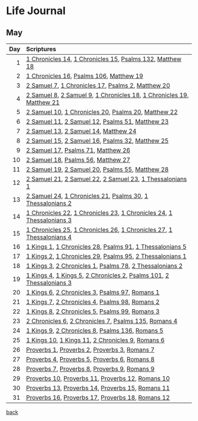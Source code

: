# Life Journal
## May


| Day | Scriptures |
| ---: | :--- |
| 1 | [1 Chronicles 14](https://www.bible.com/bible/111/1CH.14.NIV), [1 Chronicles 15](https://www.bible.com/bible/111/1CH.15.NIV), [Psalms 132](https://www.bible.com/bible/111/PSA.132.NIV), [Matthew 18](https://www.bible.com/bible/111/MAT.18.NIV) |
| 2 | [1 Chronicles 16](https://www.bible.com/bible/111/1CH.16.NIV), [Psalms 106](https://www.bible.com/bible/111/PSA.106.NIV), [Matthew 19](https://www.bible.com/bible/111/MAT.19.NIV) |
| 3 | [2 Samuel 7](https://www.bible.com/bible/111/2SA.7.NIV), [1 Chronicles 17](https://www.bible.com/bible/111/1CH.17.NIV), [Psalms 2](https://www.bible.com/bible/111/PSA.2.NIV), [Matthew 20](https://www.bible.com/bible/111/MAT.20.NIV) |
| 4 | [2 Samuel 8](https://www.bible.com/bible/111/2SA.8.NIV), [2 Samuel 9](https://www.bible.com/bible/111/2SA.9.NIV), [1 Chronicles 18](https://www.bible.com/bible/111/1CH.18.NIV), [1 Chronicles 19](https://www.bible.com/bible/111/1CH.19.NIV), [Matthew 21](https://www.bible.com/bible/111/MAT.21.NIV) |
| 5 | [2 Samuel 10](https://www.bible.com/bible/111/2SA.10.NIV), [1 Chronicles 20](https://www.bible.com/bible/111/1CH.20.NIV), [Psalms 20](https://www.bible.com/bible/111/PSA.20.NIV), [Matthew 22](https://www.bible.com/bible/111/MAT.22.NIV) |
| 6 | [2 Samuel 11](https://www.bible.com/bible/111/2SA.11.NIV), [2 Samuel 12](https://www.bible.com/bible/111/2SA.12.NIV), [Psalms 51](https://www.bible.com/bible/111/PSA.51.NIV), [Matthew 23](https://www.bible.com/bible/111/MAT.23.NIV) |
| 7 | [2 Samuel 13](https://www.bible.com/bible/111/2SA.13.NIV), [2 Samuel 14](https://www.bible.com/bible/111/2SA.14.NIV), [Matthew 24](https://www.bible.com/bible/111/MAT.24.NIV) |
| 8 | [2 Samuel 15](https://www.bible.com/bible/111/2SA.15.NIV), [2 Samuel 16](https://www.bible.com/bible/111/2SA.16.NIV), [Psalms 32](https://www.bible.com/bible/111/PSA.32.NIV), [Matthew 25](https://www.bible.com/bible/111/MAT.25.NIV) |
| 9 | [2 Samuel 17](https://www.bible.com/bible/111/2SA.17.NIV), [Psalms 71](https://www.bible.com/bible/111/PSA.71.NIV), [Matthew 26](https://www.bible.com/bible/111/MAT.26.NIV) |
| 10 | [2 Samuel 18](https://www.bible.com/bible/111/2SA.18.NIV), [Psalms 56](https://www.bible.com/bible/111/PSA.56.NIV), [Matthew 27](https://www.bible.com/bible/111/MAT.27.NIV) |
| 11 | [2 Samuel 19](https://www.bible.com/bible/111/2SA.19.NIV), [2 Samuel 20](https://www.bible.com/bible/111/2SA.20.NIV), [Psalms 55](https://www.bible.com/bible/111/PSA.55.NIV), [Matthew 28](https://www.bible.com/bible/111/MAT.28.NIV) |
| 12 | [2 Samuel 21](https://www.bible.com/bible/111/2SA.21.NIV), [2 Samuel 22](https://www.bible.com/bible/111/2SA.22.NIV), [2 Samuel 23](https://www.bible.com/bible/111/2SA.23.NIV), [1 Thessalonians 1](https://www.bible.com/bible/111/1TH.1.NIV) |
| 13 | [2 Samuel 24](https://www.bible.com/bible/111/2SA.24.NIV), [1 Chronicles 21](https://www.bible.com/bible/111/1CH.21.NIV), [Psalms 30](https://www.bible.com/bible/111/PSA.30.NIV), [1 Thessalonians 2](https://www.bible.com/bible/111/1TH.2.NIV) |
| 14 | [1 Chronicles 22](https://www.bible.com/bible/111/1CH.22.NIV), [1 Chronicles 23](https://www.bible.com/bible/111/1CH.23.NIV), [1 Chronicles 24](https://www.bible.com/bible/111/1CH.24.NIV), [1 Thessalonians 3](https://www.bible.com/bible/111/1TH.3.NIV) |
| 15 | [1 Chronicles 25](https://www.bible.com/bible/111/1CH.25.NIV), [1 Chronicles 26](https://www.bible.com/bible/111/1CH.26.NIV), [1 Chronicles 27](https://www.bible.com/bible/111/1CH.27.NIV), [1 Thessalonians 4](https://www.bible.com/bible/111/1TH.4.NIV) |
| 16 | [1 Kings 1](https://www.bible.com/bible/111/1KI.1.NIV), [1 Chronicles 28](https://www.bible.com/bible/111/1CH.28.NIV), [Psalms 91](https://www.bible.com/bible/111/PSA.91.NIV), [1 Thessalonians 5](https://www.bible.com/bible/111/1TH.5.NIV) |
| 17 | [1 Kings 2](https://www.bible.com/bible/111/1KI.2.NIV), [1 Chronicles 29](https://www.bible.com/bible/111/1CH.29.NIV), [Psalms 95](https://www.bible.com/bible/111/PSA.95.NIV), [2 Thessalonians 1](https://www.bible.com/bible/111/2TH.1.NIV) |
| 18 | [1 Kings 3](https://www.bible.com/bible/111/1KI.3.NIV), [2 Chronicles 1](https://www.bible.com/bible/111/2CH.1.NIV), [Psalms 78](https://www.bible.com/bible/111/PSA.78.NIV), [2 Thessalonians 2](https://www.bible.com/bible/111/2TH.2.NIV) |
| 19 | [1 Kings 4](https://www.bible.com/bible/111/1KI.4.NIV), [1 Kings 5](https://www.bible.com/bible/111/1KI.5.NIV), [2 Chronicles 2](https://www.bible.com/bible/111/2CH.2.NIV), [Psalms 101](https://www.bible.com/bible/111/PSA.101.NIV), [2 Thessalonians 3](https://www.bible.com/bible/111/2TH.3.NIV) |
| 20 | [1 Kings 6](https://www.bible.com/bible/111/1KI.6.NIV), [2 Chronicles 3](https://www.bible.com/bible/111/2CH.3.NIV), [Psalms 97](https://www.bible.com/bible/111/PSA.97.NIV), [Romans 1](https://www.bible.com/bible/111/ROM.1.NIV) |
| 21 | [1 Kings 7](https://www.bible.com/bible/111/1KI.7.NIV), [2 Chronicles 4](https://www.bible.com/bible/111/2CH.4.NIV), [Psalms 98](https://www.bible.com/bible/111/PSA.98.NIV), [Romans 2](https://www.bible.com/bible/111/ROM.2.NIV) |
| 22 | [1 Kings 8](https://www.bible.com/bible/111/1KI.8.NIV), [2 Chronicles 5](https://www.bible.com/bible/111/2CH.5.NIV), [Psalms 99](https://www.bible.com/bible/111/PSA.99.NIV), [Romans 3](https://www.bible.com/bible/111/ROM.3.NIV) |
| 23 | [2 Chronicles 6](https://www.bible.com/bible/111/2CH.6.NIV), [2 Chronicles 7](https://www.bible.com/bible/111/2CH.7.NIV), [Psalms 135](https://www.bible.com/bible/111/PSA.135.NIV), [Romans 4](https://www.bible.com/bible/111/ROM.4.NIV) |
| 24 | [1 Kings 9](https://www.bible.com/bible/111/1KI.9.NIV), [2 Chronicles 8](https://www.bible.com/bible/111/2CH.8.NIV), [Psalms 136](https://www.bible.com/bible/111/PSA.136.NIV), [Romans 5](https://www.bible.com/bible/111/ROM.5.NIV) |
| 25 | [1 Kings 10](https://www.bible.com/bible/111/1KI.10.NIV), [1 Kings 11](https://www.bible.com/bible/111/1KI.11.NIV), [2 Chronicles 9](https://www.bible.com/bible/111/2CH.9.NIV), [Romans 6](https://www.bible.com/bible/111/ROM.6.NIV) |
| 26 | [Proverbs 1](https://www.bible.com/bible/111/PRO.1.NIV), [Proverbs 2](https://www.bible.com/bible/111/PRO.2.NIV), [Proverbs 3](https://www.bible.com/bible/111/PRO.3.NIV), [Romans 7](https://www.bible.com/bible/111/ROM.7.NIV) |
| 27 | [Proverbs 4](https://www.bible.com/bible/111/PRO.4.NIV), [Proverbs 5](https://www.bible.com/bible/111/PRO.5.NIV), [Proverbs 6](https://www.bible.com/bible/111/PRO.6.NIV), [Romans 8](https://www.bible.com/bible/111/ROM.8.NIV) |
| 28 | [Proverbs 7](https://www.bible.com/bible/111/PRO.7.NIV), [Proverbs 8](https://www.bible.com/bible/111/PRO.8.NIV), [Proverbs 9](https://www.bible.com/bible/111/PRO.9.NIV), [Romans 9](https://www.bible.com/bible/111/ROM.9.NIV) |
| 29 | [Proverbs 10](https://www.bible.com/bible/111/PRO.10.NIV), [Proverbs 11](https://www.bible.com/bible/111/PRO.11.NIV), [Proverbs 12](https://www.bible.com/bible/111/PRO.12.NIV), [Romans 10](https://www.bible.com/bible/111/ROM.10.NIV) |
| 30 | [Proverbs 13](https://www.bible.com/bible/111/PRO.13.NIV), [Proverbs 14](https://www.bible.com/bible/111/PRO.14.NIV), [Proverbs 15](https://www.bible.com/bible/111/PRO.15.NIV), [Romans 11](https://www.bible.com/bible/111/ROM.11.NIV) |
| 31 | [Proverbs 16](https://www.bible.com/bible/111/PRO.16.NIV), [Proverbs 17](https://www.bible.com/bible/111/PRO.17.NIV), [Proverbs 18](https://www.bible.com/bible/111/PRO.18.NIV), [Romans 12](https://www.bible.com/bible/111/ROM.12.NIV) |


[back](./LifeJournal.md)